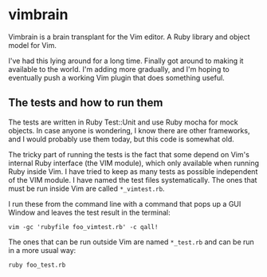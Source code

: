 vimbrain
========

Vimbrain is a brain transplant for the Vim editor. A Ruby library and object model for Vim.

I've had this lying around for a long time. Finally got around to making it
available to the world. I'm adding more gradually, and I'm hoping to eventually
push a working Vim plugin that does something useful.

The tests and how to run them
-----------------------------

The tests are written in Ruby Test::Unit and use Ruby mocha for
mock objects. In case anyone is wondering, I know there are other frameworks,
and I would probably use them today, but this code is somewhat old.

The tricky part of running the tests is the fact that some depend on Vim's
internal Ruby interface (the VIM module),
which only available when running Ruby inside Vim. I have tried to keep as many
tests as possible independent of the VIM module. I have named the test files
systematically. The ones that must be run inside Vim are called 
`*_vimtest.rb`. 

I run these from the command line with a command that pops up a GUI Window
and leaves the test result in the terminal:

```
vim -gc 'rubyfile foo_vimtest.rb' -c qall!
```

The ones that can be run outside Vim are named `*_test.rb` and can be run in
a more usual way:

```
ruby foo_test.rb
```
